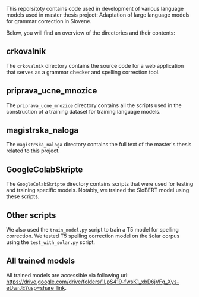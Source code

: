 This reporsitoty contains code used in development of various language models used in master thesis project: Adaptation of large language models for grammar correction in Slovene. 

Below, you will find an overview of the directories and their contents:

## crkovalnik

The `crkovalnik` directory contains the source code for a web application that serves as a grammar checker and spelling correction tool.

## priprava_ucne_mnozice

The `priprava_ucne_mnozice` directory contains all the scripts used in the construction of a training dataset for training language models.

## magistrska_naloga

The `magistrska_naloga` directory contains the full text of the master's thesis related to this project.

## GoogleColabSkripte

The `GoogleColabSkripte` directory contains scripts that were used for testing and training specific models. Notably, we trained the SloBERT model using these scripts. 

## Other scripts

We also used the `train_model.py` script to train a T5 model for spelling correction. We tested T5 spelling correction model on the šolar corpus using the `test_with_solar.py` script.

## All trained models

All trained models are accessible via following url: https://drive.google.com/drive/folders/1LpS419-fwsK1_xbD6jVFg_Xys-eUwrJE?usp=share_link.
